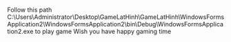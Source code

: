 Follow this path C:\Users\Administrator\Desktop\GameLatHinh\GameLatHinh\WindowsFormsApplication2\WindowsFormsApplication2\bin\Debug\WindowsFormsApplication2.exe to play game
Wish you have happy gaming time
